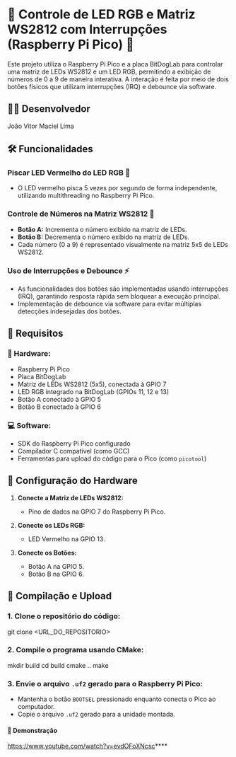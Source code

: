 # 🌟 Controle de LED RGB e Matriz WS2812 com Interrupções (Raspberry Pi Pico) 🌟

Este projeto utiliza o Raspberry Pi Pico e a placa BitDogLab para controlar uma matriz de LEDs WS2812 e um LED RGB, permitindo a exibição de números de 0 a 9 de maneira interativa. A interação é feita por meio de dois botões físicos que utilizam interrupções (IRQ) e debounce via software.

## 👨‍💻 Desenvolvedor

João Vitor Maciel Lima

## 🛠️ Funcionalidades

### Piscar LED Vermelho do LED RGB 🔴

- O LED vermelho pisca 5 vezes por segundo de forma independente, utilizando multithreading no Raspberry Pi Pico.

### Controle de Números na Matriz WS2812 🔢

- **Botão A:** Incrementa o número exibido na matriz de LEDs.
- **Botão B:** Decrementa o número exibido na matriz de LEDs.
- Cada número (0 a 9) é representado visualmente na matriz 5x5 de LEDs WS2812.

### Uso de Interrupções e Debounce ⚡

- As funcionalidades dos botões são implementadas usando interrupções (IRQ), garantindo resposta rápida sem bloquear a execução principal.
- Implementação de debounce via software para evitar múltiplas detecções indesejadas dos botões.

## 👋 Requisitos

### 🔧 Hardware:

- Raspberry Pi Pico
- Placa BitDogLab
- Matriz de LEDs WS2812 (5x5), conectada à GPIO 7
- LED RGB integrado na BitDogLab (GPIOs 11, 12 e 13)
- Botão A conectado à GPIO 5
- Botão B conectado à GPIO 6

### 💻 Software:

- SDK do Raspberry Pi Pico configurado
- Compilador C compatível (como GCC)
- Ferramentas para upload do código para o Pico (como `picotool`)

## 🧙️ Configuração do Hardware

1. **Conecte a Matriz de LEDs WS2812:**
   - Pino de dados na GPIO 7 do Raspberry Pi Pico.

2. **Conecte os LEDs RGB:**
   - LED Vermelho na GPIO 13.

3. **Conecte os Botões:**
   - Botão A na GPIO 5.
   - Botão B na GPIO 6.



## 🚀 Compilação e Upload
### 1. Clone o repositório do código:
   
   git clone <URL_DO_REPOSITORIO>
### 2. Compile o programa usando CMake:
   mkdir build
   cd build
   cmake ..
   make

### 3.  Envie o arquivo `.uf2` gerado para o Raspberry Pi Pico:
   - Mantenha o botão `BOOTSEL` pressionado enquanto conecta o Pico ao computador.
   - Copie o arquivo `.uf2` gerado para a unidade montada.
#### 🎥 Demonstração
https://www.youtube.com/watch?v=evdOFoXNcsc****
